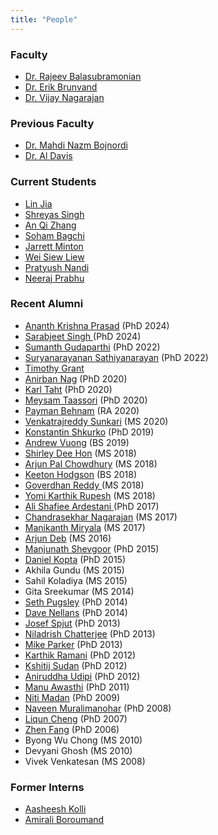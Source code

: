 ```yaml
---
title: "People"
---
```



<h3>Faculty</h3>
			<ul>
			  <li> <a href="http://www.cs.utah.edu/~rajeev">Dr. Rajeev Balasubramonian</a></li>
			  <li> <a href="http://www.cs.utah.edu/~elb">Dr. Erik Brunvand</a></li>
			  <li> <a href="https://homepages.inf.ed.ac.uk/vnagaraj/">Dr. Vijay Nagarajan</a></li>
			</ul>

<h3>Previous Faculty</h3>
<ul>
<li> <a href="http://www.cs.utah.edu/~bojnordi">Dr. Mahdi Nazm Bojnordi</a></li>
    <li> <a href="http://www.cs.utah.edu/~ald"> Dr. Al Davis </a> </li>
</ul>


<h3> Current Students </h3>
<ul>
    <li> <a href="">Lin Jia</a> </li>
    <li> <a href="">Shreyas Singh</a> </li>
    <li> <a href="https://useraz.github.io/">An Qi Zhang</a> </li>
    <li> <a href="http://www.sohambagchi.com/">Soham Bagchi</a> </li>
    <li> <a href="https://www.jarr.sh/">Jarrett Minton</a> </li>
    <li> <a href="">Wei Siew Liew </a></li>
    <li> <a href="https://pratyush48.github.io/">Pratyush Nandi</a></li>
    <li> <a href="https://neerajsprabhu.github.io">Neeraj Prabhu</a></li>
</ul>

<h3> Recent Alumni </h3>
<ul>
    <li> <a href="https://ananthkp.github.io/">Ananth Krishna Prasad</a>  (PhD 2024) </li>
    <li> <a href="http://www.cs.utah.edu/~sarab/">Sarabjeet Singh </a> (PhD 2024)</li>
    <li> <a href="http://www.cs.utah.edu/~sgudapar/home">Sumanth Gudaparthi</a> (PhD 2022) </li>
    <li> <a href="">Suryanarayanan Sathiyanarayan</a> (PhD 2022) </li>
    <li> <a href="">Timothy Grant</a> </li>
    <li> <a href="">Anirban Nag</a> (PhD 2020) </li>
    <li> <a href="">Karl Taht</a> (PhD 2020) </li>
    <li> <a href="">Meysam Taassori</a> (PhD 2020) </li>
    <li> <a href="http://www.paymanbehnam.com/">Payman Behnam</a> (RA 2020) </li>
    <li> <a href="">Venkatrajreddy Sunkari</a> (MS 2020) </li>
    <li> <a href="http://www.cs.utah.edu/~kshkurko/">Konstantin Shkurko</a> (PhD 2019) </li>	
    <li> <a href="">Andrew Vuong</a> (BS 2019)</li>
    <li> <a href="">Shirley Dee Hon</a> (MS 2018) </li>
    <li> <a href="">Arjun Pal Chowdhury</a> (MS 2018)</li>
    <li> <a href="http://keetonian.github.io/">Keeton Hodgson</a> (BS 2018) </li>    	 	
    <li> <a href="">Goverdhan Reddy </a> (MS 2018) </li>
    <li> <a href="">Yomi Karthik Rupesh</a> (MS 2018) </li>
    <li> <a href="http://www.cs.utah.edu/~shafiee/">Ali Shafiee Ardestani </a> (PhD 2017) </li>
    <li> <a href="http://www.cs.utah.edu/~chandru/">Chandrasekhar Nagarajan</a> (MS 2017) </li>
    <li> <a href="">Manikanth Miryala</a> (MS 2017) </li>
    <li> <a href="">Arjun Deb</a> (MS 2016) </li>
    <li> <a href="http://www.cs.utah.edu/~shevgoor">Manjunath Shevgoor</a> (PhD 2015) </li>
    <li> <a href="http://www.cs.utah.edu/~dkopta">Daniel Kopta</a> (PhD 2015) </li>
    <li> Akhila Gundu (MS 2015)</li>
    <li> Sahil Koladiya (MS 2015)</li>
    <li> Gita Sreekumar (MS 2014)</li>
    <li> <a href="http://www.cs.utah.edu/~pugsley">Seth Pugsley</a> (PhD 2014)</li>
    <li> <a href="http://david.nellans.org/cv">Dave Nellans</a> (PhD 2014)</li>
    <li> <a href="http://www.cs.utah.edu/~sjosef">Josef Spjut</a> (PhD 2013)</li>
    <li> <a href="http://www.cs.utah.edu/~nil">Niladrish Chatterjee</a> (PhD 2013)</li>
    <li> <a href="http://www.cs.utah.edu/~map">Mike Parker</a> (PhD 2013)</li>
    <li> <a href="http://www.cs.utah.edu/~karthikr">Karthik Ramani</a> (PhD 2012)</li>
    <li> <a href="http://www.cs.utah.edu/~kshitij">Kshitij Sudan</a> (PhD 2012)</li>
    <li> <a href="http://www.cs.utah.edu/~udipi"> Aniruddha Udipi</a> (PhD 2012)</li>
    <li> <a href="http://www.cs.utah.edu/~manua">Manu Awasthi</a> (PhD 2011)</li>
    <li> <a href="http://www.cs.utah.edu/~niti"> Niti Madan</a> (PhD 2009)</li>
    <li> <a href="http://www.cs.utah.edu/~naveen"> Naveen Muralimanohar</a> (PhD 2008)</li>
    <li> <a href="http://www.cs.utah.edu/~legion">Liqun Cheng</a> (PhD 2007) </li>
    <li> <a href="http://www.cs.utah.edu/~zfang">Zhen Fang</a> (PhD 2006) </li>
    <li> Byong Wu Chong (MS 2010)</li>
    <li> Devyani Ghosh (MS 2010)</li>
    <li> Vivek Venkatesan (MS 2008)</li>
</ul>

<h3> Former Interns </h3>
<ul>
    <li> <a href="http://aasheeshkolli.com/"> Aasheesh Kolli</a>
    <li> <a href=""> Amirali Boroumand</a>
</ul>